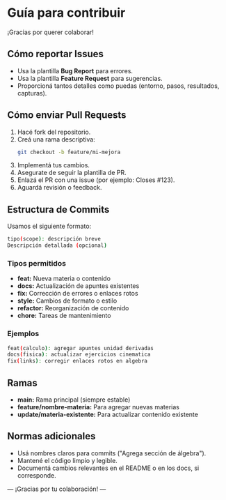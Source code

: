 # Guía para contribuir

¡Gracias por querer colaborar!

## Cómo reportar Issues

- Usa la plantilla **Bug Report** para errores.
- Usa la plantilla **Feature Request** para sugerencias.
- Proporcioná tantos detalles como puedas (entorno, pasos, resultados, capturas).

## Cómo enviar Pull Requests

1. Hacé fork del repositorio.
2. Creá una rama descriptiva:
   ```bash
   git checkout -b feature/mi-mejora
   ```
3. Implementá tus cambios.
4. Asegurate de seguir la plantilla de PR.
5. Enlazá el PR con una issue (por ejemplo: Closes #123).
6. Aguardá revisión o feedback.


## Estructura de Commits

Usamos el siguiente formato:
   ```bash
   tipo(scope): descripción breve
   Descripción detallada (opcional)
   ```

### Tipos permitidos

- **feat:** Nueva materia o contenido
- **docs:** Actualización de apuntes existentes
- **fix:** Corrección de errores o enlaces rotos
- **style:** Cambios de formato o estilo
- **refactor:** Reorganización de contenido
- **chore:** Tareas de mantenimiento

### Ejemplos

   ```bash
   feat(calculo): agregar apuntes unidad derivadas
   docs(fisica): actualizar ejercicios cinematica
   fix(links): corregir enlaces rotos en algebra
   ```

## Ramas

- **main:** Rama principal (siempre estable)
- **feature/nombre-materia:** Para agregar nuevas materias
- **update/materia-existente:** Para actualizar contenido existente

## Normas adicionales

- Usá nombres claros para commits ("Agrega sección de álgebra").
- Mantené el código limpio y legible.
- Documentá cambios relevantes en el README o en los docs, si corresponde.

— ¡Gracias por tu colaboración! —
